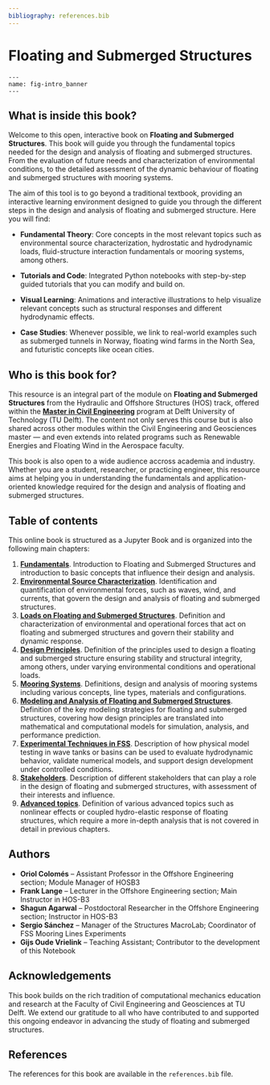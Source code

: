 ```yaml
---
bibliography: references.bib
---
```


# Floating and Submerged Structures

<!-- <h5 style="text-align:center;">A Hands-On Journey into the Hydrodynamics of Floating Innovation</h4> -->

```{figure} intro_figures/FSS_banner2.png
---
name: fig-intro_banner
---
```

## What is inside this book?

Welcome to this open, interactive book on **Floating and Submerged Structures**. This book will guide you through the fundamental topics needed for the design and analysis of floating and submerged structures. From the evaluation of future needs and characterization of environmental conditions, to the detailed assessment of the dynamic behaviour of floating and submerged structures with mooring systems. 

The aim of this tool is to go beyond a traditional textbook, providing an interactive learning environment designed to guide you through the different steps in the design and analysis of floating and submerged structure. Here you will find:

- **Fundamental Theory**: Core concepts in the most relevant topics such as environmental source characterization, hydrostatic and hydrodynamic loads, fluid-structure interaction fundamentals or mooring systems, among others.

- **Tutorials and Code**: Integrated Python notebooks with step-by-step guided tutorials that you can modify and build on.

- **Visual Learning**: Animations and interactive illustrations to help visualize relevant concepts such as structural responses and different hydrodynamic effects.

- **Case Studies**: Whenever possible, we link to real-world examples such as submerged tunnels in Norway, floating wind farms in the North Sea, and futuristic concepts like ocean cities.


## Who is this book for?

This resource is an integral part of the module on **Floating and Submerged Structures** from the Hydraulic and Offshore Structures (HOS) track, offered within the [**Master in Civil Engineering**](https://www.tudelft.nl/onderwijs/opleidingen/masters/ce/msc-civil-engineering) program at Delft University of Technology (TU Delft). The content not only serves this course but is also shared across other modules within the Civil Engineering and Geosciences master — and even extends into related programs such as Renewable Energies and Floating Wind in the Aerospace faculty.

This book is also open to a wide audience accross academia and industry. Whether you are a student, researcher, or practicing engineer, this resource aims at helping you in understanding the fundamentals and application-oriented knowledge required for the design and analysis of floating and submerged structures.

## Table of contents

This online book is structured as a Jupyter Book and is organized into the following main chapters:

1. [**Fundamentals**](fundamentals/introduction/index.md). Introduction to Floating and Submerged Structures and introduction to basic concepts that influence their design and analysis.
2. [**Environmental Source Characterization**](env_source_characterization/intro/index.md). Identification and quantification of environmental forces, such as waves, wind, and currents, that govern the design and analysis of floating and submerged structures.
3. [**Loads on Floating and Submerged Structures**](loads/introduction/index.md). Definition and characterization of environmental and operational forces that act on floating and submerged structures and govern their stability and dynamic response.
4. [**Design Principles**](design_principles/index.md). Definition of the principles used to design a floating and submerged structure ensuring stability and structural integrity, among others, under varying environmental conditions and operational loads.
4. [**Mooring Systems**](mooring_systems/index.md). Definitions, design and analysis of mooring systems including various concepts, line types, materials and configurations.
5. [**Modeling and Analysis of Floating and Submerged Structures**](modeling_analysis/index.md). Definition of the key modeling strategies for floating and submerged structures, covering how design principles are translated into mathematical and computational models for simulation, analysis, and performance prediction.
6. [**Experimental Techniques in FSS**](experimental_techniques/index.md). Description of how physical model testing in wave tanks or basins can be used to evaluate hydrodynamic behavior, validate numerical models, and support design development under controlled conditions.
7. [**Stakeholders**](stakeholders/index.md). Description of different stakeholders that can play a role in the design of floating and submerged structures, with assessment of their interests and influence.
8. [**Advanced topics**](advanced/index.md). Definition of various advanced topics such as nonlinear effects or coupled hydro-elastic response of floating structures, which require a more in-depth analysis that is not covered in detail in previous chapters.

## Authors

- **Oriol Colomés** – Assistant Professor in the Offshore Engineering section; Module Manager of HOSB3
- **Frank Lange** – Lecturer in the Offshore Engineering section; Main Instructor in HOS-B3
- **Shagun Agarwal** – Postdoctoral Researcher in the Offshore Engineering section; Instructor in HOS-B3
- **Sergio Sánchez** – Manager of the Structures MacroLab; Coordinator of FSS Mooring Lines Experiments
- **Gijs Oude Vrielink** – Teaching Assistant; Contributor to the development of this Notebook

## Acknowledgements

This book builds on the rich tradition of computational mechanics education and research at the Faculty of Civil Engineering and Geosciences at TU Delft. We extend our gratitude to all who have contributed to and supported this ongoing endeavor in advancing the study of floating and submerged structures.

## References

The references for this book are available in the `references.bib` file. 